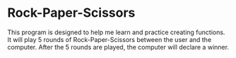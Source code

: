 # Rock-Paper-Scissors
This program is designed to help me learn and practice creating functions. It will play 5 rounds of Rock-Paper-Scissors between the user and the computer. After the 5 rounds are played, the computer will declare a winner. 